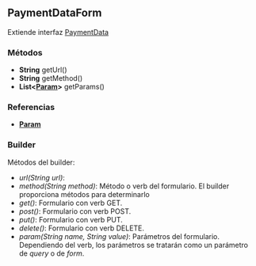 ## PaymentDataForm

Extiende interfaz [PaymentData](PaymentData.md)

### Métodos

- **String** getUrl()
- **String** getMethod()
- **List<[Param](../Param.md)>** getParams()

### Referencias

- **[Param](../Param.md)**

### Builder

Métodos del builder:

- *url(String url)*:
- *method(String method)*: Método o verb del formulario. El builder proporciona métodos para determinarlo
- *get()*: Formulario con verb GET.
- *post()*: Formulario con verb POST.
- *put()*: Formulario con verb PUT.
- *delete()*: Formulario con verb DELETE.
- *param(String name, String value)*: Parámetros del formulario. Dependiendo del verb, los parámetros se tratarán como un parámetro de *query* o de *form*.

